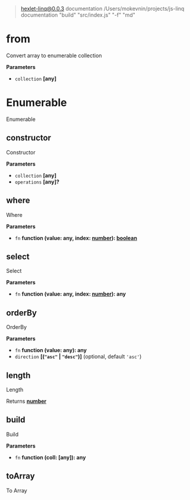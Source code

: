 
> hexlet-linq@0.0.3 documentation /Users/mokevnin/projects/js-linq
> documentation "build" "src/index.js" "-f" "md"

<!-- Generated by documentation.js. Update this documentation by updating the source code. -->

# from

Convert array to enumerable collection

**Parameters**

-   `collection` **\[any]** 

# Enumerable

Enumerable

## constructor

Constructor

**Parameters**

-   `collection` **\[any]** 
-   `operations` **\[any]?** 

## where

Where

**Parameters**

-   `fn` **function (value: any, index: [number](https://developer.mozilla.org/en-US/docs/Web/JavaScript/Reference/Global_Objects/Number)): [boolean](https://developer.mozilla.org/en-US/docs/Web/JavaScript/Reference/Global_Objects/Boolean)** 

## select

Select

**Parameters**

-   `fn` **function (value: any, index: [number](https://developer.mozilla.org/en-US/docs/Web/JavaScript/Reference/Global_Objects/Number)): any** 

## orderBy

OrderBy

**Parameters**

-   `fn` **function (value: any): any** 
-   `direction` **\[(`"asc"` \| `"desc"`)]**  (optional, default `'asc'`)

## length

Length

Returns **[number](https://developer.mozilla.org/en-US/docs/Web/JavaScript/Reference/Global_Objects/Number)** 

## build

Build

**Parameters**

-   `fn` **function (coll: \[any]): any** 

## toArray

To Array
